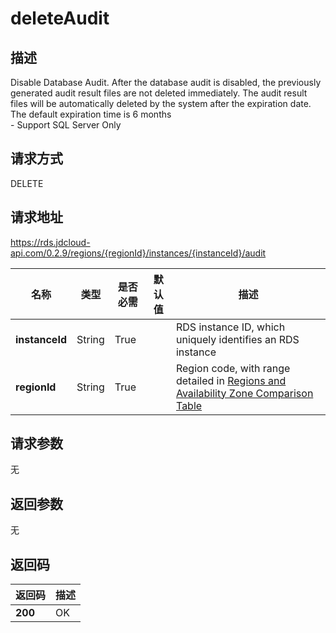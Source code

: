 # deleteAudit


## 描述
Disable Database Audit. After the database audit is disabled, the previously generated audit result files are not deleted immediately. The audit result files will be automatically deleted by the system after the expiration date. The default expiration time is 6 months<br>- Support SQL Server Only

## 请求方式
DELETE

## 请求地址
https://rds.jdcloud-api.com/0.2.9/regions/{regionId}/instances/{instanceId}/audit

|名称|类型|是否必需|默认值|描述|
|---|---|---|---|---|
|**instanceId**|String|True| |RDS instance ID, which uniquely identifies an RDS instance|
|**regionId**|String|True| |Region code, with range detailed in [Regions and Availability Zone Comparison Table](../Enum-Definitions/Regions-AZ.md)|

## 请求参数
无


## 返回参数
无


## 返回码
|返回码|描述|
|---|---|
|**200**|OK|
